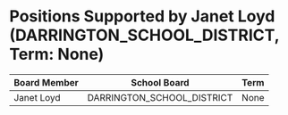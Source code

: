 # Positions Supported by Janet Loyd (DARRINGTON_SCHOOL_DISTRICT, Term: None)

| Board Member | School Board | Term |
|--------------|--------------|------|
| Janet Loyd | DARRINGTON_SCHOOL_DISTRICT | None |

